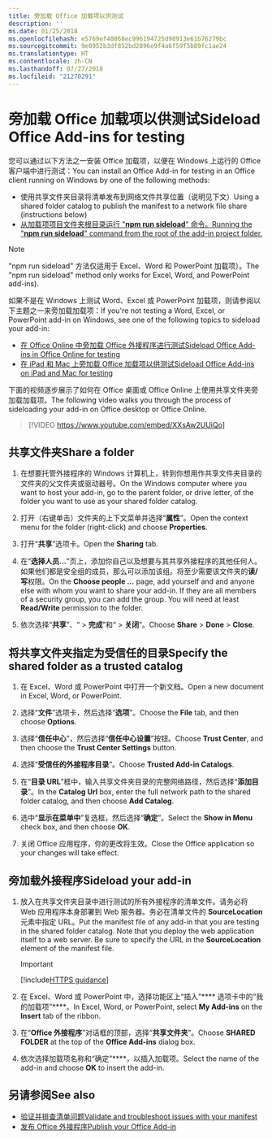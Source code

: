 ```yaml
---
title: 旁加载 Office 加载项以供测试
description: ''
ms.date: 01/25/2018
ms.openlocfilehash: e5769ef40868ec996194725d98913e61b76279bc
ms.sourcegitcommit: 9e0952b3df852bd2896e9f4a6f59f5b89fc1ae24
ms.translationtype: HT
ms.contentlocale: zh-CN
ms.lasthandoff: 07/27/2018
ms.locfileid: "21270291"
---
```

# <a name="sideload-office-add-ins-for-testing"></a><span data-ttu-id="90346-102">旁加载 Office 加载项以供测试</span><span class="sxs-lookup"><span data-stu-id="90346-102">Sideload Office Add-ins for testing</span></span>

<span data-ttu-id="90346-103">您可以通过以下方法之一安装 Office 加载项，以便在 Windows 上运行的 Office 客户端中进行测试：</span><span class="sxs-lookup"><span data-stu-id="90346-103">You can install an Office Add-in for testing in an Office client running on Windows by one of the following methods:</span></span>

- <span data-ttu-id="90346-104">使用共享文件夹目录将清单发布到网络文件共享位置（说明见下文）</span><span class="sxs-lookup"><span data-stu-id="90346-104">Using a shared folder catalog to publish the manifest to a network file share (instructions below)</span></span>
- [<span data-ttu-id="90346-105">从加载项项目文件夹根目录运行 "**npm run sideload**" 命令。</span><span class="sxs-lookup"><span data-stu-id="90346-105">Running the "**npm run sideload**" command from the root of the add-in project folder.</span></span>](sideload-office-addin-using-sideload-command.md) 
>[!NOTE]
><span data-ttu-id="90346-106">"npm run sideload" 方法仅适用于 Excel、Word 和 PowerPoint 加载项）。</span><span class="sxs-lookup"><span data-stu-id="90346-106">The "npm run sideload" method only works for Excel, Word, and PowerPoint add-ins).</span></span>

<span data-ttu-id="90346-107">如果不是在 Windows 上测试 Word、Excel 或 PowerPoint 加载项，则请参阅以下主题之一来旁加载加载项：</span><span class="sxs-lookup"><span data-stu-id="90346-107">If you're not testing a Word, Excel, or PowerPoint add-in on Windows, see one of the following topics to sideload your add-in:</span></span>

- [<span data-ttu-id="90346-108">在 Office Online 中旁加载 Office 外接程序进行测试</span><span class="sxs-lookup"><span data-stu-id="90346-108">Sideload Office Add-ins in Office Online for testing</span></span>](sideload-office-add-ins-for-testing.md)
- [<span data-ttu-id="90346-109">在 iPad 和 Mac 上旁加载 Office 加载项以供测试</span><span class="sxs-lookup"><span data-stu-id="90346-109">Sideload Office Add-ins on iPad and Mac for testing</span></span>](sideload-an-office-add-in-on-ipad-and-mac.md)

<span data-ttu-id="90346-110">下面的视频逐步展示了如何在 Office 桌面或 Office Online 上使用共享文件夹旁加载加载项。</span><span class="sxs-lookup"><span data-stu-id="90346-110">The following video walks you through the process of sideloading your add-in on Office desktop or Office Online.</span></span>  


> [!VIDEO https://www.youtube.com/embed/XXsAw2UUiQo]


## <a name="share-a-folder"></a><span data-ttu-id="90346-111">共享文件夹</span><span class="sxs-lookup"><span data-stu-id="90346-111">Share a folder</span></span>

1. <span data-ttu-id="90346-112">在想要托管外接程序的 Windows 计算机上，转到你想用作共享文件夹目录的文件夹的父文件夹或驱动器号。</span><span class="sxs-lookup"><span data-stu-id="90346-112">On the Windows computer where you want to host your add-in, go to the parent folder, or drive letter, of the folder you want to use as your shared folder catalog.</span></span>

2. <span data-ttu-id="90346-113">打开（右键单击）文件夹的上下文菜单并选择“**属性**”。</span><span class="sxs-lookup"><span data-stu-id="90346-113">Open the context menu for the folder (right-click) and choose **Properties**.</span></span>

3. <span data-ttu-id="90346-114">打开“**共享**”选项卡。</span><span class="sxs-lookup"><span data-stu-id="90346-114">Open the **Sharing** tab.</span></span>

4. <span data-ttu-id="90346-p101">在“**选择人员...**”页上，添加你自己以及想要与其共享外接程序的其他任何人。如果他们都是安全组的成员，那么可以添加该组。将至少需要该文件夹的**读/写**权限。</span><span class="sxs-lookup"><span data-stu-id="90346-p101">On the **Choose people ...** page, add yourself and and anyone else with whom you want to share your add-in. If they are all members of a security group, you can add the group. You will need at least **Read/Write** permission to the folder.</span></span> 

5. <span data-ttu-id="90346-118">依次选择“**共享**”、“ > **完成**”和“ > **关闭**”。</span><span class="sxs-lookup"><span data-stu-id="90346-118">Choose **Share** > **Done** > **Close**.</span></span>


## <a name="specify-the-shared-folder-as-a-trusted-catalog"></a><span data-ttu-id="90346-119">将共享文件夹指定为受信任的目录</span><span class="sxs-lookup"><span data-stu-id="90346-119">Specify the shared folder as a trusted catalog</span></span>
      
1. <span data-ttu-id="90346-120">在 Excel、Word 或 PowerPoint 中打开一个新文档。</span><span class="sxs-lookup"><span data-stu-id="90346-120">Open a new document in Excel, Word, or PowerPoint.</span></span>
    
2. <span data-ttu-id="90346-121">选择“**文件**”选项卡，然后选择“**选项**”。</span><span class="sxs-lookup"><span data-stu-id="90346-121">Choose the **File** tab, and then choose **Options**.</span></span>
    
3. <span data-ttu-id="90346-122">选择“**信任中心**”，然后选择“**信任中心设置**”按钮。</span><span class="sxs-lookup"><span data-stu-id="90346-122">Choose **Trust Center**, and then choose the  **Trust Center Settings** button.</span></span>
    
4. <span data-ttu-id="90346-123">选择“**受信任的外接程序目录**”。</span><span class="sxs-lookup"><span data-stu-id="90346-123">Choose  **Trusted Add-in Catalogs**.</span></span>
    
5. <span data-ttu-id="90346-124">在“**目录 URL**”框中，输入共享文件夹目录的完整网络路径，然后选择“**添加目录**”。</span><span class="sxs-lookup"><span data-stu-id="90346-124">In the  **Catalog Url** box, enter the full network path to the shared folder catalog, and then choose **Add Catalog**.</span></span>
    
6. <span data-ttu-id="90346-125">选中“**显示在菜单中**”复选框，然后选择“**确定**”。</span><span class="sxs-lookup"><span data-stu-id="90346-125">Select the **Show in Menu** check box, and then choose **OK**.</span></span>

7. <span data-ttu-id="90346-126">关闭 Office 应用程序，你的更改将生效。</span><span class="sxs-lookup"><span data-stu-id="90346-126">Close the Office application so your changes will take effect.</span></span>
    

## <a name="sideload-your-add-in"></a><span data-ttu-id="90346-127">旁加载外接程序</span><span class="sxs-lookup"><span data-stu-id="90346-127">Sideload your add-in</span></span>

1. <span data-ttu-id="90346-p102">放入在共享文件夹目录中进行测试的所有外接程序的清单文件。请务必将 Web 应用程序本身部署到 Web 服务器。务必在清单文件的 **SourceLocation** 元素中指定 URL。</span><span class="sxs-lookup"><span data-stu-id="90346-p102">Put the manifest file of any add-in that you are testing in the shared folder catalog. Note that you deploy the web application itself to a web server. Be sure to specify the URL in the **SourceLocation** element of the manifest file.</span></span>

    > [!IMPORTANT]
    > [!include[HTTPS guidance](../includes/https-guidance.md)]

2. <span data-ttu-id="90346-131">在 Excel、Word 或 PowerPoint 中，选择功能区上“插入”**** 选项卡中的“我的加载项”****。</span><span class="sxs-lookup"><span data-stu-id="90346-131">In Excel, Word, or PowerPoint, select **My Add-ins** on the **Insert** tab of the ribbon.</span></span>

3. <span data-ttu-id="90346-132">在“**Office 外接程序**”对话框的顶部，选择“**共享文件夹**”。</span><span class="sxs-lookup"><span data-stu-id="90346-132">Choose **SHARED FOLDER** at the top of the **Office Add-ins** dialog box.</span></span>

4. <span data-ttu-id="90346-133">依次选择加载项名称和“确定”****，以插入加载项。</span><span class="sxs-lookup"><span data-stu-id="90346-133">Select the name of the add-in and choose **OK** to insert the add-in.</span></span>


## <a name="see-also"></a><span data-ttu-id="90346-134">另请参阅</span><span class="sxs-lookup"><span data-stu-id="90346-134">See also</span></span>

- [<span data-ttu-id="90346-135">验证并排查清单问题</span><span class="sxs-lookup"><span data-stu-id="90346-135">Validate and troubleshoot issues with your manifest</span></span>](troubleshoot-manifest.md)
- [<span data-ttu-id="90346-136">发布 Office 外接程序</span><span class="sxs-lookup"><span data-stu-id="90346-136">Publish your Office Add-in</span></span>](../publish/publish.md)
    
